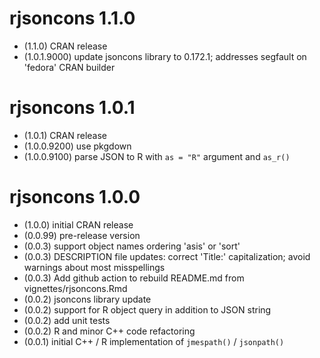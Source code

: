 # rjsoncons 1.1.0

- (1.1.0) CRAN release
- (1.0.1.9000) update jsoncons library to 0.172.1; addresses segfault
  on 'fedora' CRAN builder

# rjsoncons 1.0.1

- (1.0.1) CRAN release
- (1.0.0.9200) use pkgdown
- (1.0.0.9100) parse JSON to R with `as = "R"` argument and `as_r()`

# rjsoncons 1.0.0

- (1.0.0) initial CRAN release
- (0.0.99) pre-release version
- (0.0.3) support object names ordering 'asis' or 'sort'
- (0.0.3) DESCRIPTION file updates: correct 'Title:' capitalization;
  avoid warnings about most misspellings
- (0.0.3) Add github action to rebuild README.md from
  vignettes/rjsoncons.Rmd
- (0.0.2) jsoncons library update
- (0.0.2) support for R object query in addition to JSON string
- (0.0.2) add unit tests
- (0.0.2) R and minor C++ code refactoring
- (0.0.1) initial C++ / R implementation of `jmespath()` / `jsonpath()`
